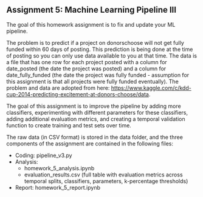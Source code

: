 ## Assignment 5: Machine Learning Pipeline III

The goal of this homework assignment is to fix and update your ML pipeline. 

The problem is to predict if a project on donorschoose will not get fully funded within 60 days of posting. This prediction is being done at the time of posting so you can only use data available to you at that time. The data is a file that has one row for each project posted with a column for date_posted (the date the project was posted) and a column for date_fully_funded (the date the project was fully funded - assumption for this assignment is that all projects were fully funded eventually). The problem and data are adopted from here: https://www.kaggle.com/c/kdd-cup-2014-predicting-excitement-at-donors-choose/data. 

The goal of this assignment is to improve the pipeline by adding more classifiers, experimenting with different parameters for these classifiers, adding additional evaluation metrics, and creating a temporal validation function to create training and test sets over time. 

The raw data (in CSV format) is stored in the data folder, and the three components of the assignment are contained in the following files: 

- Coding: pipeline_v3.py
- Analysis: 
	- homework_5_analysis.ipynb 
	- evaluation_results.csv (full table with evaluation metrics across temporal splits, classifiers, parameters, k-percentage thresholds) 
- Report: homework_5_report.ipynb 